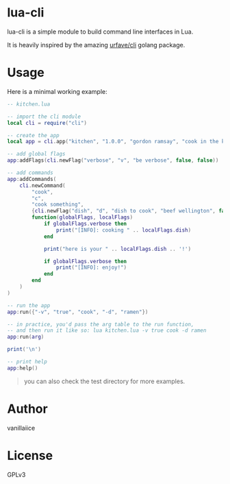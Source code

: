 # lua-cli

lua-cli is a simple module to build command line interfaces in Lua.

It is heavily inspired by the amazing [urfave/cli](https://github.com/urfave/cli) golang package.

# Usage

Here is a minimal working example:

```lua
-- kitchen.lua

-- import the cli module
local cli = require("cli")

-- create the app
local app = cli.app("kitchen", "1.0.0", "gordon ramsay", "cook in the kitchen")

-- add global flags
app:addFlags(cli.newFlag("verbose", "v", "be verbose", false, false))

-- add commands
app:addCommands(
	cli.newCommand(
		"cook",
		"c",
		"cook something",
		{cli.newFlag("dish", "d", "dish to cook", "beef wellington", false)},
		function(globalFlags, localFlags)
			if globalFlags.verbose then
				print("[INFO]: cooking " .. localFlags.dish)
			end

			print("here is your " .. localFlags.dish .. '!')

			if globalFlags.verbose then
				print("[INFO]: enjoy!")
			end
		end
	)
)

-- run the app
app:run({"-v", "true", "cook", "-d", "ramen"})

-- in practice, you'd pass the arg table to the run function,
-- and then run it like so: lua kitchen.lua -v true cook -d ramen
app:run(arg)

print('\n')

-- print help
app:help()
```

> you can also check the test directory for more examples.

# Author

vanillaiice

# License

GPLv3
